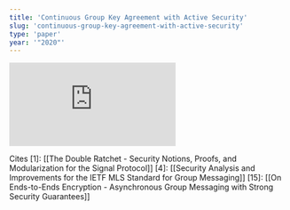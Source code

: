 ```yaml
---
title: 'Continuous Group Key Agreement with Active Security'
slug: 'continuous-group-key-agreement-with-active-security'
type: 'paper'
year: '"2020"'
---
```


![](https://static.meri.garden/12d982b6bec214d8c51467d637a36fa7.pdf)

Cites
\[1]: [[The Double Ratchet - Security Notions, Proofs, and Modularization for the Signal Protocol]]
\[4]: [[Security Analysis and Improvements for the IETF MLS Standard for Group Messaging]]
\[15]: [[On Ends-to-Ends Encryption - Asynchronous Group Messaging with Strong Security Guarantees]]